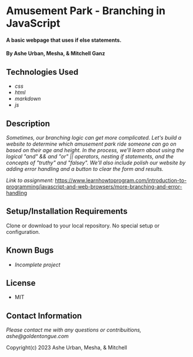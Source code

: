 # Amusement Park - Branching in JavaScript

#### A basic webpage that uses if else statements.

#### By Ashe Urban, Mesha, & Mitchell Ganz

## Technologies Used

* _css_
* _html_
* _markdown_
* _js_

## Description

_Sometimes, our branching logic can get more complicated. Let's build a website to determine which amusement park ride someone can go on based on their age and height. In the process, we'll learn about using the logical "and" && and "or" || operators, nesting if statements, and the concepts of "truthy" and "falsey". We'll also include polish our website by adding error handling and a button to clear the form and results._

_Link to assignment:_ https://www.learnhowtoprogram.com/introduction-to-programming/javascript-and-web-browsers/more-branching-and-error-handling

## Setup/Installation Requirements

Clone or download to your local repository. No special setup or configuration.

## Known Bugs

* _Incomplete project_

## License

* MIT

## Contact Information

_Please contact me with any questions or contribuitions, ashe@goldentongue.com_

Copyright(c) 2023 Ashe Urban, Mesha, & Mitchell
